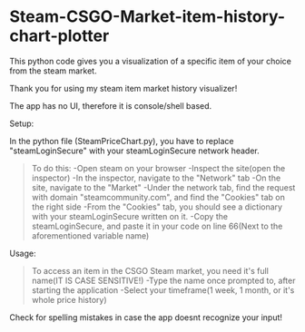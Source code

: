 # Steam-CSGO-Market-item-history-chart-plotter
This python code gives you a visualization of a specific item of your choice from the steam market.

Thank you for using my steam item market history visualizer!

The app has no UI, therefore it is console/shell based.

Setup:

In the python file (SteamPriceChart.py), you have to replace "steamLoginSecure" with your steamLoginSecure network header.
  > To do this:
  -Open steam on your browser
  -Inspect the site(open the inspector)
  -In the inspector, navigate to the "Network" tab
  -On the site, navigate to the "Market"
  -Under the network tab, find the request with domain "steamcommunity.com", and find the "Cookies" tab on the right side
  -From the "Cookies" tab, you should see a dictionary with your steamLoginSecure written on it.
  -Copy the steamLoginSecure, and paste it in your code on line 66(Next to the aforementioned variable name)
  
 Usage:
  > To access an item in the CSGO Steam market, you need it's full name(IT IS CASE SENSITIVE!)
  -Type the name once prompted to, after starting the application
  -Select your timeframe(1 week, 1 month, or it's whole price history)
 
Check for spelling mistakes in case the app doesnt recognize your input!
